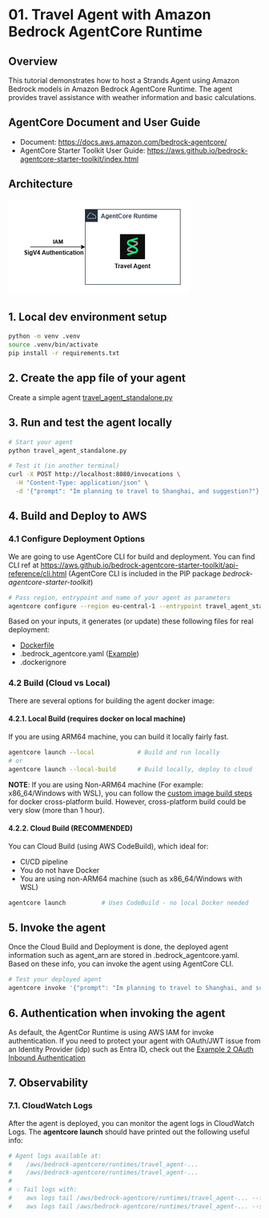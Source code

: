 # 01. Travel Agent with Amazon Bedrock AgentCore Runtime

## Overview

This tutorial demonstrates how to host a Strands Agent using Amazon Bedrock models in Amazon Bedrock AgentCore Runtime. The agent provides travel assistance with weather information and basic calculations.

## AgentCore Document and User Guide
- Document: https://docs.aws.amazon.com/bedrock-agentcore/
- AgentCore Starter Toolkit User Guide: https://aws.github.io/bedrock-agentcore-starter-toolkit/index.html

## Architecture
![Architecture](./doc/architecture%201.png)

## 1. Local dev environment setup
```bash
python -m venv .venv
source .venv/bin/activate
pip install -r requirements.txt
```

## 2. Create the app file of your agent
Create a simple agent [travel_agent_standalone.py](./travel-agent.py)

## 3. Run and test the agent locally
```bash
# Start your agent
python travel_agent_standalone.py
```

```bash
# Test it (in another terminal)
curl -X POST http://localhost:8080/invocations \
  -H "Content-Type: application/json" \
  -d '{"prompt": "Im planning to travel to Shanghai, and suggestion?"}'
```

## 4. Build and Deploy to AWS

### 4.1 Configure Deployment Options
We are going to use AgentCore CLI for build and deployment. You can find CLI ref at https://aws.github.io/bedrock-agentcore-starter-toolkit/api-reference/cli.html (AgentCore CLI is included in the PIP package *bedrock-agentcore-starter-toolkit*) 

```bash
# Pass region, entrypoint and name of your agent as parameters
agentcore configure --region eu-central-1 --entrypoint travel_agent_standalone.py --name travel_agent_standalone
```

Based on your inputs, it generates (or update) these following files for real deployment:
- [Dockerfile](./Dockerfile)
- .bedrock_agentcore.yaml ([Example](./.bedrock_agentcore.example.yaml))
- .dockerignore

### 4.2 Build (Cloud vs Local) 
There are several options for building the agent docker image:

#### 4.2.1. Local Build (requires docker on local machine)
If you are using ARM64 machine, you can build it locally fairly fast. 
```bash
agentcore launch --local            # Build and run locally
# or
agentcore launch --local-build      # Build locally, deploy to cloud                                    
```
**NOTE**: 
If you are using Non-ARM64 machine (For example: x86_64/Windows with WSL), you can follow the [custom image build steps](https://docs.aws.amazon.com/bedrock-agentcore/latest/devguide/getting-started-custom.html#build-and-deploy-arm64-image) for docker cross-platform build. However, cross-platform build could be very slow (more than 1 hour). 


#### 4.2.2. Cloud Build (RECOMMENDED)
You can Cloud Build (using AWS CodeBuild), which ideal for:
- CI/CD pipeline
- You do not have Docker 
- You are using non-ARM64 machine (such as x86_64/Windows with WSL) 

```bash
agentcore launch          # Uses CodeBuild - no local Docker needed
```

## 5. Invoke the agent 
Once the Cloud Build and Deployment is done, the deployed agent information such as agent_arn are stored in .bedrock_agentcore.yaml.
Based on these info, you can invoke the agent using AgentCore CLI. 
```bash
# Test your deployed agent
agentcore invoke '{"prompt": "Im planning to travel to Shanghai, and suggestion?"}'
```
## 6. Authentication when invoking the agent
As default, the AgentCor Runtime is using AWS IAM for invoke authentication. If you need to protect your agent with OAuth/JWT issue from an Identity Provider (idp) such as Entra ID, check out the [Example 2 OAuth Inbound Authentication](../02_agent_inbound_authn/)

## 7. Observability
### 7.1. CloudWatch Logs
After the agent is deployed, you can monitor the agent logs in CloudWatch Logs. 
The **agentcore launch** should have printed out the following useful info:
```bash
# Agent logs available at:                                                                                                                                                      
#    /aws/bedrock-agentcore/runtimes/travel_agent-...                                                                                                               
#    /aws/bedrock-agentcore/runtimes/travel_agent-...                                                                                                  
#                                                                                                                                                                                  
# 💡 Tail logs with:                                                                                                                                                               
#    aws logs tail /aws/bedrock-agentcore/runtimes/travel_agent-... --follow                                                                                        
#    aws logs tail /aws/bedrock-agentcore/runtimes/travel_agent-... --since 1h                                                                                      